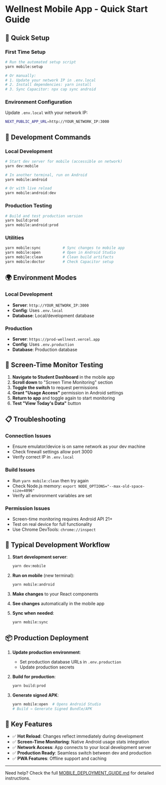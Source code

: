 # Wellnest Mobile App - Quick Start Guide

## 🚀 Quick Setup

### First Time Setup
```bash
# Run the automated setup script
yarn mobile:setup

# Or manually:
# 1. Update your network IP in .env.local
# 2. Install dependencies: yarn install
# 3. Sync Capacitor: npx cap sync android
```

### Environment Configuration
Update `.env.local` with your network IP:
```bash
NEXT_PUBLIC_APP_URL=http://YOUR_NETWORK_IP:3000
```

## 📱 Development Commands

### Local Development
```bash
# Start dev server for mobile (accessible on network)
yarn dev:mobile

# In another terminal, run on Android
yarn mobile:android

# Or with live reload
yarn mobile:android:dev
```

### Production Testing
```bash
# Build and test production version
yarn build:prod
yarn mobile:android:prod
```

### Utilities
```bash
yarn mobile:sync          # Sync changes to mobile app
yarn mobile:open          # Open in Android Studio
yarn mobile:clean         # Clean build artifacts
yarn mobile:doctor        # Check Capacitor setup
```

## 🌍 Environment Modes

### Local Development
- **Server**: `http://YOUR_NETWORK_IP:3000`
- **Config**: Uses `.env.local`
- **Database**: Local/development database

### Production
- **Server**: `https://prod-wellnest.vercel.app`
- **Config**: Uses `.env.production` 
- **Database**: Production database

## 🔧 Screen-Time Monitor Testing

1. **Navigate to Student Dashboard** in the mobile app
2. **Scroll down** to "Screen Time Monitoring" section
3. **Toggle the switch** to request permissions
4. **Grant "Usage Access"** permission in Android settings
5. **Return to app** and toggle again to start monitoring
6. **Test "View Today's Data"** button

## 📋 Troubleshooting

### Connection Issues
- Ensure emulator/device is on same network as your dev machine
- Check firewall settings allow port 3000
- Verify correct IP in `.env.local`

### Build Issues
- Run `yarn mobile:clean` then try again
- Check Node.js memory: `export NODE_OPTIONS="--max-old-space-size=4096"`
- Verify all environment variables are set

### Permission Issues
- Screen-time monitoring requires Android API 21+
- Test on real device for full functionality
- Use Chrome DevTools: `chrome://inspect`

## 🔄 Typical Development Workflow

1. **Start development server**:
   ```bash
   yarn dev:mobile
   ```

2. **Run on mobile** (new terminal):
   ```bash
   yarn mobile:android
   ```

3. **Make changes** to your React components

4. **See changes** automatically in the mobile app

5. **Sync when needed**:
   ```bash
   yarn mobile:sync
   ```

## 📦 Production Deployment

1. **Update production environment**:
   - Set production database URLs in `.env.production`
   - Update production secrets

2. **Build for production**:
   ```bash
   yarn build:prod
   ```

3. **Generate signed APK**:
   ```bash
   yarn mobile:open  # Opens Android Studio
   # Build → Generate Signed Bundle/APK
   ```

## 🎯 Key Features

- ✅ **Hot Reload**: Changes reflect immediately during development
- ✅ **Screen-Time Monitoring**: Native Android usage stats integration
- ✅ **Network Access**: App connects to your local development server
- ✅ **Production Ready**: Seamless switch between dev and production
- ✅ **PWA Features**: Offline support and caching

---

Need help? Check the full [MOBILE_DEPLOYMENT_GUIDE.md](./MOBILE_DEPLOYMENT_GUIDE.md) for detailed instructions.
